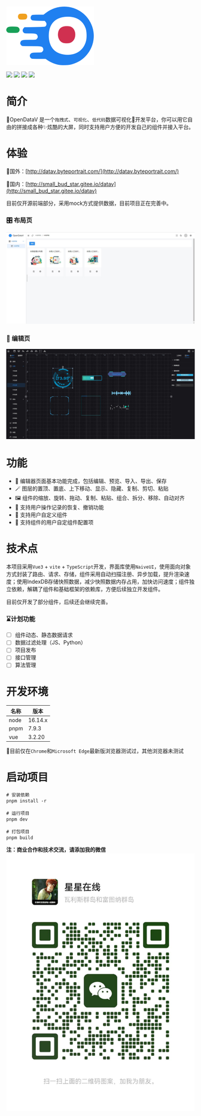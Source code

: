 ![](./public/logo.png)


![](https://img.shields.io/github/license/AnsGoo/openDataV)
![](https://img.shields.io/github/stars/AnsGoo/openDataV)
![](https://img.shields.io/github/issues/AnsGoo/openDataV)
![](https://img.shields.io/github/forks/AnsGoo/openDataV)

# 简介
  🎃OpenDataV 是一个`拖拽式`、`可视化`、`低代码`数据可视化🎉开发平台，你可以用它自由的拼接成各种✨炫酷的大屏，同时支持用户方便的开发自己的组件并接入平台。

# 体验
🧙国外：[http://datav.byteportrait.com/](http://datav.byteportrait.com/)

🧙国内：[http://small_bud_star.gitee.io/datav](http://small_bud_star.gitee.io/datav)

目前仅开源前端部分，采用mock方式提供数据，目前项目正在完善中。

### 🎛️ 布局页
![](screenshot/1.jpg)

### 🤿 编辑页
 ![](screenshot/2.jpg)

# 功能
- 🎊 编辑器页面基本功能完成，包括编辑、预览、导入、导出、保存
- 🪄 图层的置顶、置底、上下移动、显示、隐藏、复制、剪切、粘贴
- 🖼️ 组件的缩放、旋转、拖动、复制、粘贴、组合、拆分、移除、自动对齐
- 🔮 支持用户操作记录的恢复、撤销功能
- 🧶 支持用户自定义组件
- 📔 支持组件的用户自定组件配置项

# 技术点
本项目采用`Vue3` + `vite` + `TypeScript`开发，界面库使用`NaiveUI`，使用面向对象方式封装了路由、请求、存储，组件采用自动扫描注册、异步加载，提升渲染速度；使用IndexDB存储快照数据，减少快照数据内存占用，加快访问速度；组件独立依赖，解耦了组件和基础框架的依赖库，方便后续独立开发组件。

目前仅开发了部分组件，后续还会继续完善。

### ⌛计划功能
- [ ] 组件动态、静态数据请求
- [ ] 数据过滤处理（JS、Python）
- [ ] 项目发布
- [ ] 接口管理
- [ ] 算法管理

# 开发环境
| 名称 | 版本    |
| ---- | ------- |
| node | 16.14.x |
| pnpm | 7.9.3   |
| vue  | 3.2.20  |

🚥目前仅在`Chrome`和`Microsoft Edge`最新版浏览器测试过，其他浏览器未测试

# 启动项目

```shell
# 安装依赖
pnpm install -r

# 运行项目
pnpm dev

# 打包项目
pnpm build
```

**注：商业合作和技术交流，请添加我的微信**
![](/screenshot/20220831173216.jpg)